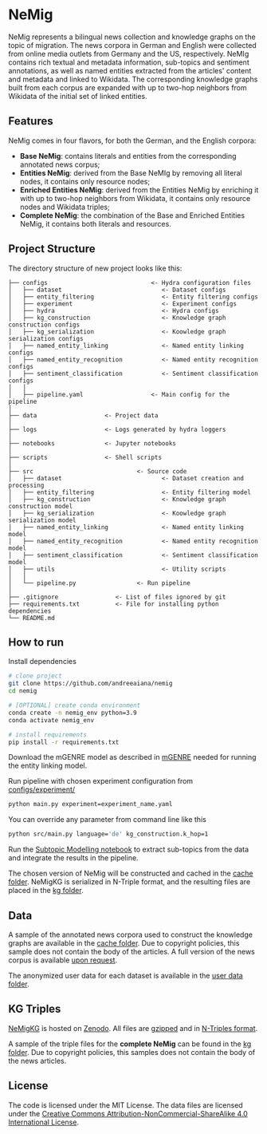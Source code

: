 # NeMig
NeMig represents a bilingual news collection and knowledge graphs on the topic of migration. The news corpora in German and English were collected from online media outlets from Germany and the US, respectively. NeMIg contains rich textual and metadata information, sub-topics and sentiment annotations, as well as named entities extracted from the articles' content and metadata and linked to Wikidata. The corresponding knowledge graphs built from each corpus are expanded with up to two-hop neighbors from Wikidata of the initial set of linked entities.

## Features
NeMig comes in four flavors, for both the German, and the English corpora:

- **Base NeMig**: contains literals and entities from the corresponding annotated news corpus;
- **Entities NeMig**: derived from the Base NeMIg by removing all literal nodes, it contains only resource nodes;
- **Enriched Entities NeMig**: derived from the Entities NeMig by enriching it with up to two-hop neighbors from Wikidata, it contains only resource nodes and Wikidata triples;
- **Complete NeMig**: the combination of the Base and Enriched Entities NeMig, it contains both literals and resources.

## Project Structure

The directory structure of new project looks like this:

```
├── configs                             <- Hydra configuration files
│   ├── dataset                            <- Dataset configs
│   ├── entity_filtering                   <- Entity filtering configs
│   ├── experiment                         <- Experiment configs
│   ├── hydra                              <- Hydra configs
│   ├── kg_construction                    <- Knowledge graph construction configs
│   ├── kg_serialization                   <- Koowledge graph serialization configs
│   ├── named_entity_linking               <- Named entity linking configs
│   ├── named_entity_recognition           <- Named entity recognition configs
│   ├── sentiment_classification           <- Sentiment classification configs
│   │
│   ├── pipeline.yaml                   <- Main config for the pipeline
│
├── data                   <- Project data
│
├── logs                   <- Logs generated by hydra loggers
│
├── notebooks              <- Jupyter notebooks 
│
├── scripts                <- Shell scripts
│
├── src                             <- Source code
│   ├── dataset                            <- Dataset creation and processing
│   ├── entity_filtering                   <- Entity filtering model
│   ├── kg_construction                    <- Knowledge graph construction model
│   ├── kg_serialization                   <- Koowledge graph serialization model
│   ├── named_entity_linking               <- Named entity linking model
│   ├── named_entity_recognition           <- Named entity recognition model
│   ├── sentiment_classification           <- Sentiment classification model
│   ├── utils                              <- Utility scripts
│   │
│   └── pipeline.py                 <- Run pipeline
│
├── .gitignore                <- List of files ignored by git
├── requirements.txt          <- File for installing python dependencies
└── README.md
```

## How to run

Install dependencies

```bash
# clone project
git clone https://github.com/andreeaiana/nemig
cd nemig

# [OPTIONAL] create conda environment
conda create -n nemig_env python=3.9
conda activate nemig_env

# install requirements
pip install -r requirements.txt
```

Download the mGENRE model as described in [mGENRE](https://github.com/facebookresearch/GENRE/tree/main/examples_mgenre) needed for running the entity linking model.


Run pipeline with chosen experiment configuration from [configs/experiment/](configs/experiment/)

```bash
python main.py experiment=experiment_name.yaml
```

You can override any parameter from command line like this

```bash
python src/main.py language='de' kg_construction.k_hop=1
```

Run the [Subtopic Modelling notebook](notebooks/1.0-subtopic-modeling-en.ipynb) to extract sub-topics from the data and integrate the results in the pipeline.

The chosen version of NeMig will be constructed and cached in the [cache folder](data/cache/). NeMigKG is serialized in N-Triple format, and the resulting files are placed in the [kg folder](data/kg/).

## Data
A sample of the annotated news corpora used to construct the knowledge graphs are available in the [cache folder](data/cache). Due to copyright policies, this sample does not contain the body of the articles. A full version of the news corpus is available [upon request](mailto:andreea.iana@uni-mannheim.de).

The anonymized user data for each dataset is available in the [user data folder](data/user_data/).

## KG Triples
[NeMigKG](https://doi.org/10.5281/zenodo.7442425) is hosted on [Zenodo](https://zenodo.org/). All files are [gzipped](https://www.gzip.org/) and in [N-Triples format](https://www.w3.org/TR/n-triples/). 

A sample of the triple files for the **complete NeMig** can be found in the [kg folder](data/kg/). Due to copyright policies, this samples does not contain the body of the news articles.


## License
The code is licensed under the MIT License. The data files are licensed under the [Creative Commons Attribution-NonCommercial-ShareAlike 4.0 International License](https://creativecommons.org/licenses/by-nc-sa/4.0/).

